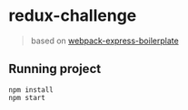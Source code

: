 # redux-challenge
> based on [webpack-express-boilerplate](https://github.com/christianalfoni/webpack-express-boilerplate)

## Running project
```
npm install
npm start
```

